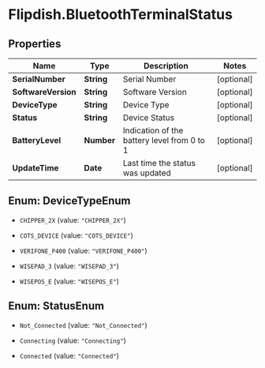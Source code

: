 # Flipdish.BluetoothTerminalStatus

## Properties
Name | Type | Description | Notes
------------ | ------------- | ------------- | -------------
**SerialNumber** | **String** | Serial Number | [optional] 
**SoftwareVersion** | **String** | Software Version | [optional] 
**DeviceType** | **String** | Device Type | [optional] 
**Status** | **String** | Device Status | [optional] 
**BatteryLevel** | **Number** | Indication of the battery level from 0 to 1 | [optional] 
**UpdateTime** | **Date** | Last time the status was updated | [optional] 


<a name="DeviceTypeEnum"></a>
## Enum: DeviceTypeEnum


* `CHIPPER_2X` (value: `"CHIPPER_2X"`)

* `COTS_DEVICE` (value: `"COTS_DEVICE"`)

* `VERIFONE_P400` (value: `"VERIFONE_P400"`)

* `WISEPAD_3` (value: `"WISEPAD_3"`)

* `WISEPOS_E` (value: `"WISEPOS_E"`)




<a name="StatusEnum"></a>
## Enum: StatusEnum


* `Not_Connected` (value: `"Not_Connected"`)

* `Connecting` (value: `"Connecting"`)

* `Connected` (value: `"Connected"`)




